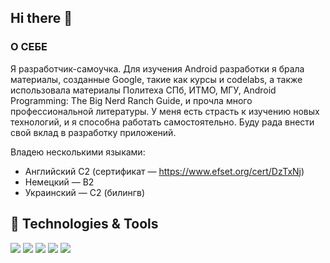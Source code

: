 ## Hi there 👋

### О СЕБЕ
Я разработчик-самоучка. Для изучения Android разработки я брала материалы, созданные Google, такие как курсы и codelabs, а также использовала материалы Политеха СПб, ИТМО, МГУ, Android Programming: The Big Nerd Ranch Guide, и прочла много профессиональной литературы. У меня есть страсть к изучению новых технологий, и я способна работать самостоятельно. Буду рада внести свой вклад в разработку приложений.

Владею несколькими языками:
- Английский С2 (сертификат — https://www.efset.org/cert/DzTxNj)
- Немецкий — B2
- Украинский — C2 (билингв)

## 🔧 Technologies & Tools
![](https://img.shields.io/badge/Kotlin-0095D5?&style=for-the-badge&logo=kotlin&logoColor=white)
![](https://img.shields.io/badge/Android_Studio-3DDC84?style=for-the-badge&logo=android-studio&logoColor=white)
![](https://img.shields.io/badge/Android-3DDC84?style=for-the-badge&logo=android&logoColor=white)
![](https://img.shields.io/badge/SQLite-07405E?style=for-the-badge&logo=sqlite&logoColor=white)
![](https://img.shields.io/badge/Editor-IntelliJ_IDEA-informational?style=flat&logo=intellij-idea&logoColor=white&color=2bbc8a)


<!--
**AlexKubrick/AlexKubrick** is a ✨ _special_ ✨ repository because its `README.md` (this file) appears on your GitHub profile.

Here are some ideas to get you started:

- 🔭 I’m currently working on ...
- 🌱 I’m currently learning ...
- 👯 I’m looking to collaborate on ...
- 🤔 I’m looking for help with ...
- 💬 Ask me about ...
- 📫 How to reach me: ...
- 😄 Pronouns: ...
- ⚡ Fun fact: ...
-->
